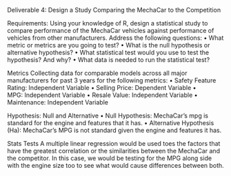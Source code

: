 Deliverable 4: Design a Study Comparing the MechaCar to the Competition

Requirements:
Using your knowledge of R, design a statistical study to compare performance of the MechaCar vehicles against performance of vehicles from other manufacturers.
Address the following questions:
	•	What metric or metrics are you going to test?
	•	What is the null hypothesis or alternative hypothesis?
	•	What statistical test would you use to test the hypothesis? And why?
	•	What data is needed to run the statistical test?

Metrics
Collecting data for comparable models across all major manufacturers for past 3 years for the following metrics:
	•	Safety Feature Rating: Independent Variable
	•	Selling Price: Dependent Variable
	•	MPG: Independent Variable
	•	Resale Value: Independent Variable
	•	Maintenance: Independent Variable

Hypothesis: Null and Alternative
	•	Null Hypothesis: MechaCar’s mpg is standard for the engine and features that it has. 
	•	Alternative Hypothesis (Ha): MechaCar’s MPG is not standard given the engine and features it has.

Stats Tests
A multiple linear regression would be used toes the factors that have the greatest correlation or the similarities between the MechaCar and the competitor. In this case, we would be testing for the MPG along side with the engine size too to see what would cause differences between both. 
